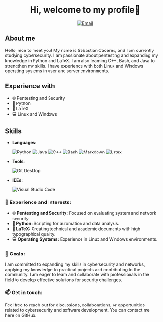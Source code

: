 <div id="user-content-toc">
  <ul align="center">
    <summary><h1 style="display: inline-block">Hi, welcome to my profile👋</h1></summary>
    <a href="sebacaceresino@gmail.com" target="_blank"><img src="https://img.shields.io/badge/Email-%23E4405F.svg?&style=flat-square&logo=gmail&logoColor=white" alt="Email"></a>
  </ul>
</div>

## About me
<p>
Hello, nice to meet you! My name is Sebastián Cáceres, and I am currently studying cybersecurity. I am passionate about pentesting and expanding my knowledge in Python and LaTeX. I am also learning C++, Bash, and Java to strengthen my skills. I have experience with both Linux and Windows operating systems in user and server environments.
</p>
  
  
## Experience with
  - 🌐 Pentesting and Security
  - 🐍 Python
  - 📄 LaTeX
  - 💻 Linux and Windows

## Skills
- **Languages**:
  
  ![Python](https://www.flaticon.com/free-icon/file_2570575?term=python&page=1&position=6&origin=search&related_id=2570575)
  ![Java](https://img.shields.io/badge/Java%20-%23F89820.svg?style=for-the-badge&logo=java&logoColor=white)
  ![C++](https://img.shields.io/badge/C%2B%2B%20-%2300599C.svg?style=for-the-badge&logo=c%2B%2B&logoColor=white)
  ![Bash](https://img.shields.io/badge/Bash%20-%23121011.svg?style=for-the-badge&logo=gnu-bash&logoColor=white)
  ![Markdown](https://img.shields.io/badge/Markdown-000000?style=for-the-badge&logo=markdown&logoColor=white)
  ![Latex](https://camo.githubusercontent.com/e9e239179df81c16fe006b23767d5c02f39b567ee48659832a5ce29089dd986c/68747470733a2f2f696d672e736869656c64732e696f2f62616467652f6c617465782d2532333030383038302e7376673f7374796c653d666f722d7468652d6261646765266c6f676f3d6c61746578266c6f676f436f6c6f723d7768697465)

- **Tools**:

  ![Git Desktop](https://www.flaticon.com/free-icon/github_1322053?term=github&page=1&position=50&origin=search&related_id=1322053)

- **IDEs**:
  
  ![Visual Studio Code](https://img.shields.io/badge/Visual%20Studio%20Code-0078d7.svg?style=for-the-badge&logo=visual-studio-code&logoColor=white)

</details>

### 💼 Experience and Interests:
- 🌐 **Pentesting and Security:** Focused on evaluating system and network security.
- 🐍 **Python:** Scripting for automation and data analysis.
- 📄 **LaTeX:** Creating technical and academic documents with high typographical quality.
- 💻 **Operating Systems:** Experience in Linux and Windows environments.

### 🌱 Goals:
I am committed to expanding my skills in cybersecurity and networks, applying my knowledge to practical projects and contributing to the community. I am eager to learn and collaborate with professionals in the field to develop effective solutions for security challenges.

### 📫 Get in touch:
Feel free to reach out for discussions, collaborations, or opportunities related to cybersecurity and software development. You can contact me here on GitHub.

